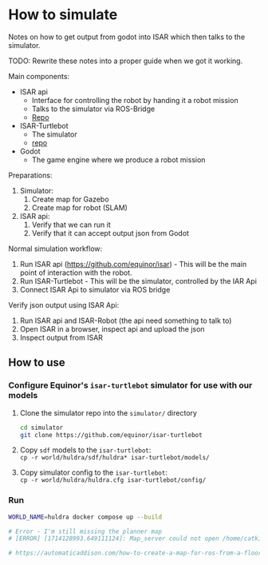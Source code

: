 # How to simulate

Notes on how to get output from godot into ISAR which then talks to the simulator.

TODO: Rewrite these notes into a proper guide when we got it working.


Main components:
- ISAR api    
  - Interface for controlling the robot by handing it a robot mission
  - Talks to the simulator via ROS-Bridge
  - [Repo](https://github.com/equinor/isar)
- ISAR-Turtlebot  
  - The simulator
  - [repo](https://github.com/equinor/isar-turtlebot)  
- Godot  
  - The game engine where we produce a robot mission



Preparations:
1. Simulator:
   1. Create map for Gazebo
   1. Create map for robot (SLAM)
1. ISAR api:
   1. Verify that we can run it
   1. Verify that it can accept output json from Godot


Normal simulation workflow:
1. Run ISAR api (https://github.com/equinor/isar) - This will be the main point of interaction with the robot.
1. Run ISAR-Turtlebot - This will be the simulator, controlled by the IAR Api
1. Connect ISAR Api to simulator via ROS bridge

Verify json output using ISAR Api:
1. Run ISAR api and ISAR-Robot (the api need something to talk to)
1. Open ISAR in a browser, inspect api and upload the json
1. Inspect output from ISAR




## How to use

### Configure Equinor's `isar-turtlebot` simulator for use with our models

1. Clone the simulator repo into the `simulator/` directory  
   ```sh
   cd simulator
   git clone https://github.com/equinor/isar-turtlebot
   ```

1. Copy `sdf` models to the `isar-turtlebot`:  
   `cp -r world/huldra/sdf/huldra* isar-turtlebot/models/`
1. Copy simulator config to the `isar-turtlebot`:  
   `cp -r world/huldra/huldra.cfg isar-turtlebot/config/`

### Run

```sh
WORLD_NAME=huldra docker compose up --build

# Error - I'm still missing the planner map
# [ERROR] [1714128993.649111124]: Map_server could not open /home/catkin_ws/src/isar_turtlebot/maps/huldra.yaml. 

# https://automaticaddison.com/how-to-create-a-map-for-ros-from-a-floor-plan-or-blueprint/
```